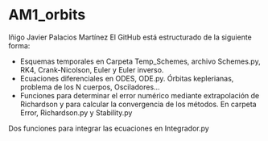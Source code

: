 # AM1_orbits
Iñigo Javier Palacios Martínez
El GitHub está estructurado de la siguiente forma:

- Esquemas temporales en Carpeta Temp_Schemes, archivo Schemes.py, RK4, Crank-Nicolson, Euler y Euler inverso.
- Ecuaciones diferenciales en ODES, ODE.py. Órbitas keplerianas, problema de los N cuerpos, Osciladores...
- Funciones para determinar el error numérico mediante extrapolación de Richardson y para calcular la convergencia de los métodos. En carpeta Error, Richardson.py y Stability.py

Dos funciones para integrar las ecuaciones en Integrador.py

